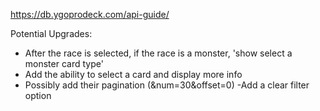 https://db.ygoprodeck.com/api-guide/

Potential Upgrades:
- After the race is selected, if the race is a monster, 'show select a monster card type'
- Add the ability to select a card and display more info
- Possibly add their pagination (&num=30&offset=0)
-Add a clear filter option